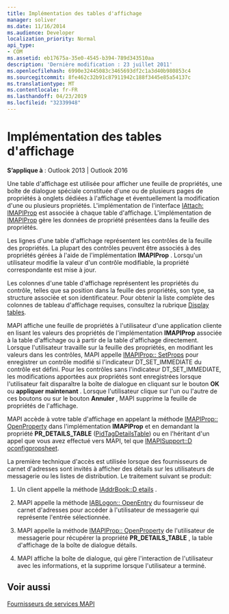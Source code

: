 ```yaml
---
title: Implémentation des tables d'affichage
manager: soliver
ms.date: 11/16/2014
ms.audience: Developer
localization_priority: Normal
api_type:
- COM
ms.assetid: eb17675a-35e0-4545-b394-789d343510aa
description: 'Dernière modification : 23 juillet 2011'
ms.openlocfilehash: 6990e32445083c3465693df2c1a3d40b980853c4
ms.sourcegitcommit: 8fe462c32b91c87911942c188f3445e85a54137c
ms.translationtype: MT
ms.contentlocale: fr-FR
ms.lasthandoff: 04/23/2019
ms.locfileid: "32339948"
---
```

# <a name="display-table-implementation"></a>Implémentation des tables d'affichage

  
  
**S’applique à** : Outlook 2013 | Outlook 2016 
  
Une table d'affichage est utilisée pour afficher une feuille de propriétés, une boîte de dialogue spéciale constituée d'une ou de plusieurs pages de propriétés à onglets dédiées à l'affichage et éventuellement la modification d'une ou plusieurs propriétés. L'implémentation de l'interface [IAttach: IMAPIProp](iattachimapiprop.md) est associée à chaque table d'affichage. L'implémentation de [IMAPIProp](imapipropiunknown.md) gère les données de propriété présentées dans la feuille des propriétés. 
  
Les lignes d'une table d'affichage représentent les contrôles de la feuille des propriétés. La plupart des contrôles peuvent être associés à des propriétés gérées à l'aide de l'implémentation **IMAPIProp** . Lorsqu'un utilisateur modifie la valeur d'un contrôle modifiable, la propriété correspondante est mise à jour. 
  
Les colonnes d'une table d'affichage représentent les propriétés du contrôle, telles que sa position dans la feuille des propriétés, son type, sa structure associée et son identificateur. Pour obtenir la liste complète des colonnes de tableau d'affichage requises, consultez la rubrique [Display tables](display-tables.md).
  
MAPI affiche une feuille de propriétés à l'utilisateur d'une application cliente en lisant les valeurs des propriétés de l'implémentation **IMAPIProp** associée à la table d'affichage ou à partir de la table d'affichage directement. Lorsque l'utilisateur travaille sur la feuille des propriétés, en modifiant les valeurs dans les contrôles, MAPI appelle [IMAPIProp:: SetProps](imapiprop-setprops.md) pour enregistrer un contrôle modifié si l'indicateur DT_SET_IMMEDIATE du contrôle est défini. Pour les contrôles sans l'indicateur DT_SET_IMMEDIATE, les modifications apportées aux propriétés sont enregistrées lorsque l'utilisateur fait disparaître la boîte de dialogue en cliquant sur le bouton **OK** ou **appliquer maintenant** . Lorsque l'utilisateur clique sur l'un ou l'autre de ces boutons ou sur le bouton **Annuler** , MAPI supprime la feuille de propriétés de l'affichage. 
  
MAPI accède à votre table d'affichage en appelant la méthode [IMAPIProp:: OpenProperty](imapiprop-openproperty.md) dans l'implémentation **IMAPIProp** et en demandant la propriété **PR_DETAILS_TABLE** ([PidTagDetailsTable](pidtagdetailstable-canonical-property.md)) ou en l'héritant d'un appel que vous avez effectué vers MAPI, tel que [IMAPISupport::D oconfigpropsheet](imapisupport-doconfigpropsheet.md).
  
La première technique d'accès est utilisée lorsque des fournisseurs de carnet d'adresses sont invités à afficher des détails sur les utilisateurs de messagerie ou les listes de distribution. Le traitement suivant se produit:
  
1. Un client appelle la méthode [IAddrBook::D etails](iaddrbook-details.md) . 
    
2. MAPI appelle la méthode [IABLogon:: OpenEntry](iablogon-openentry.md) du fournisseur de carnet d'adresses pour accéder à l'utilisateur de messagerie qui représente l'entrée sélectionnée. 
    
3. MAPI appelle la méthode [IMAPIProp:: OpenProperty](imapiprop-openproperty.md) de l'utilisateur de messagerie pour récupérer la propriété **PR_DETAILS_TABLE** , la table d'affichage de la boîte de dialogue détails. 
    
4. MAPI affiche la boîte de dialogue, qui gère l'interaction de l'utilisateur avec les informations, et la supprime lorsque l'utilisateur a terminé. 
    
## <a name="see-also"></a>Voir aussi



[Fournisseurs de services MAPI](mapi-service-providers.md)

